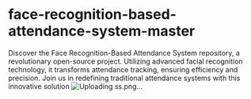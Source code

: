 # face-recognition-based-attendance-system-master
Discover the Face Recognition-Based Attendance System repository, a revolutionary open-source project. Utilizing advanced facial recognition technology, it transforms attendance tracking, ensuring efficiency and precision. Join us in redefining traditional attendance systems with this innovative solution
![Uploading ss.png…]()
